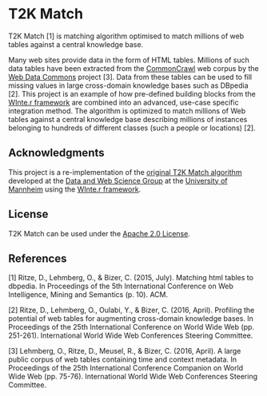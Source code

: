 # T2K Match

T2K Match [1] is matching algorithm optimised to match millions of web tables against a central knowledge base.

Many web sites provide data in the form of HTML tables. Millions of such data tables have been extracted from the [CommonCrawl](http://commoncrawl.org/) web corpus by the [Web Data Commons](http://webdatacommons.org/webtables/) project [3]. Data from these tables can be used to fill missing values in large cross-domain knowledge bases such as DBpedia [2]. This project is an example of how pre-defined building blocks from the [WInte.r framework](https://github.com/olehmberg/winter) are combined into an advanced, use-case specific integration method. The algorithm is optimized to match millions of Web tables against a central knowledge base describing millions of instances belonging to hundreds of different classes  (such a people or locations) [2]. 

## Acknowledgments

This project is a re-implementation of the [original T2K Match algorithm](http://dws.informatik.uni-mannheim.de/en/research/T2K) developed at the [Data and Web Science Group](http://dws.informatik.uni-mannheim.de/) at the [University of Mannheim](http://www.uni-mannheim.de/) using the [WInte.r framework](https://github.com/olehmberg/winter). 

## License

T2K Match can be used under the [Apache 2.0 License](http://www.apache.org/licenses/LICENSE-2.0).

## References
[1] Ritze, D., Lehmberg, O., & Bizer, C. (2015, July). Matching html tables to dbpedia. In Proceedings of the 5th International Conference on Web Intelligence, Mining and Semantics (p. 10). ACM.

[2] Ritze, D., Lehmberg, O., Oulabi, Y., & Bizer, C. (2016, April). Profiling the potential of web tables for augmenting cross-domain knowledge bases. In Proceedings of the 25th International Conference on World Wide Web (pp. 251-261). International World Wide Web Conferences Steering Committee.

[3] Lehmberg, O., Ritze, D., Meusel, R., & Bizer, C. (2016, April). A large public corpus of web tables containing time and context metadata. In Proceedings of the 25th International Conference Companion on World Wide Web (pp. 75-76). International World Wide Web Conferences Steering Committee.
